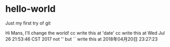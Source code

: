 # hello-world
Just my first try of git

Hi Mans,
I'll change the world!
cc write this at 'date'
cc write this at Wed Jul 26 21:53:46 CST 2017
not '' but ``
 write this at 2018年04月20日 23:27:23
